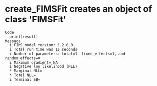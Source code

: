 # create_FIMSFit creates an object of class 'FIMSFit'

    Code
      print(result)
    Message
      i FIMS model version: 0.2.0.0
      i Total run time was 10 seconds
      i Number of parameters: total=1, fixed_effects=1, and random_effects=0
      i Maximum gradient= NA
      i Negative log likelihood (NLL):
      * Marginal NLL=
      * Total NLL=
      i Terminal SB=

